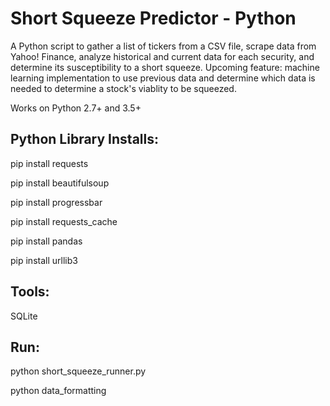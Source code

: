 Short Squeeze Predictor - Python
================================

A Python script to gather a list of tickers from a CSV file, scrape data from Yahoo! Finance, analyze historical and current data for each security, and determine its susceptibility to a short squeeze. Upcoming feature: machine learning implementation to use previous data and determine which data is needed to determine a stock's viablity to be squeezed.

Works on Python 2.7+ and 3.5+

Python Library Installs:
------------------------

pip install requests

pip install beautifulsoup

pip install progressbar

pip install requests_cache

pip install pandas

pip install urllib3


Tools:
------

SQLite

Run:
----

python short_squeeze_runner.py

python data_formatting

